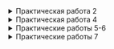 <details>

<summary>Практическая работа 2</summary>

[Дизайн прототипа в Figma](https://www.figma.com/design/hY73ZyrKF9KoYpaykdu88j/Untitled?node-id=0-1&t=O40WnSFEhWgXtsyX-1)

### Скриншоты

| ![1](https://github.com/user-attachments/assets/fff50b7c-5255-418b-a5ed-f4220cf78dc0) | <img width="1440" alt="2" src="https://github.com/user-attachments/assets/5d60b67c-2fbd-4b37-a5be-9010d6121fa3"> |
|---|---|

| Создание | Вход | Гость |
|---|---|---|
| <img width="907" alt="create account" src="https://github.com/user-attachments/assets/3df99ed9-ff7a-4009-926a-005082c63c0e"> | <img width="907" alt="sign in" src="https://github.com/user-attachments/assets/69230623-d8c7-4dc6-ac1d-b04b1b35d59f"> | <img width="907" alt="guest" src="https://github.com/user-attachments/assets/ae628675-3429-4e89-9d79-2165587133cf"> |

</details>

<details>

<summary>Практическая работа 4</summary>

### Скриншоты

| Scroll 1 | Scroll 2 |
|---|---|
| ![photo_2024-11-17 02 23 29](https://github.com/user-attachments/assets/9eda2d96-f31f-4827-b9b0-e49d92a89932) | ![photo_2024-11-17 02 23 28](https://github.com/user-attachments/assets/8a14255e-e89b-485f-a0a8-942f4c89e111) |
| List | Recycler |
| ![photo_2024-11-17 02 23 27](https://github.com/user-attachments/assets/5461a840-73d6-4395-aa39-27f2ad98cddb) | ![photo_2024-11-17 02 23 25](https://github.com/user-attachments/assets/1587633d-db04-470c-8ad9-b4f7dfa4d27b) |

#### Контрольное задание 2 (Recipe Genius)


![RG1](https://github.com/user-attachments/assets/9029e503-5d7e-41eb-aa91-f82cff195810)

</details>

<details>

<summary>Практические работы 5-6</summary>

### Скриншоты

| Списочный фрагмент | Детальный фрагмент | Экран профиля |
|---|---|---|
| ![img1](https://github.com/user-attachments/assets/05278109-919f-45c3-af4a-3a0416dd2651) | ![img2](https://github.com/user-attachments/assets/c7e6d84c-7237-46ec-8d70-febdfff111f6) | ![img3](https://github.com/user-attachments/assets/af8ac3b5-4225-45fe-8b52-fc740042c1d0) |

</details>

<details>

<summary>Практические работы 7</summary>

Настроен т.н. "Tab Bar", но нет компонента "Navigation Drawer" ни в каком виде, поэтому его добавить не смогла :(

### Скриншоты

| Списочный фрагмент | Детальный фрагмент | Экран профиля |
|---|---|---|
| ![list](https://github.com/user-attachments/assets/f982464a-92c4-466a-8029-9c2fbb647f32) | ![details](https://github.com/user-attachments/assets/9497587d-509f-425b-abaa-19550c640f9d) | ![pofile](https://github.com/user-attachments/assets/f4b98aef-7334-48e9-9c57-e210df62d99b) |

</details>
